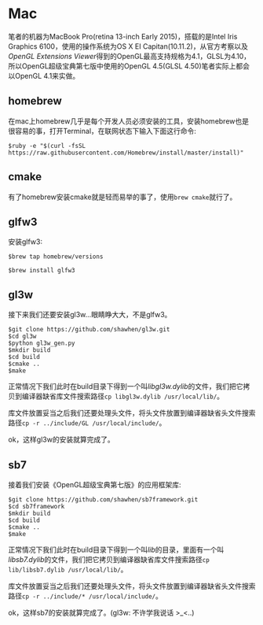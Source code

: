 # Mac
笔者的机器为MacBook Pro(retina 13-inch Early 2015)，搭载的是Intel Iris Graphics 6100，使用的操作系统为OS X EI Capitan(10.11.2)，从官方考察以及*OpenGL Extensions Viewer*得到的OpenGL最高支持规格为4.1，GLSL为4.10，所以OpenGL超级宝典第七版中使用的OpenGL 4.5(GLSL 4.50)笔者实际上都会以OpenGL 4.1来实做。

## homebrew
在mac上homebrew几乎是每个开发人员必须安装的工具，安装homebrew也是很容易的事，打开Terminal，在联网状态下输入下面这行命令:

	$ruby -e "$(curl -fsSL https://raw.githubusercontent.com/Homebrew/install/master/install)"

## cmake
有了homebrew安装cmake就是轻而易举的事了，使用`brew cmake`就行了。

## glfw3
安装glfw3:

    $brew tap homebrew/versions
    
    $brew install glfw3
    
    
## gl3w
接下来我们还要安装gl3w...眼睛睁大大，不是glfw3。

    $git clone https://github.com/shawhen/gl3w.git
    $cd gl3w
    $python gl3w_gen.py
    $mkdir build
    $cd build
    $cmake ..
    $make
    
正常情况下我们此时在build目录下得到一个叫*libgl3w.dylib*的文件，我们把它拷贝到编译器缺省库文件搜索路径`cp libgl3w.dylib /usr/local/lib/`。

库文件放置妥当之后我们还要处理头文件，将头文件放置到编译器缺省头文件搜索路径`cp -r ../include/GL /usr/local/include/`。

ok，这样gl3w的安装就算完成了。

## sb7
接着我们安装《OpenGL超级宝典第七版》的应用框架库:

    $git clone https://github.com/shawhen/sb7framework.git
    $cd sb7framework
    $mkdir build
    $cd build
    $cmake ..
    $make
    
正常情况下我们此时在build目录下得到一个叫*lib*的目录，里面有一个叫*libsb7.dylib*的文件，我们把它拷贝到编译器缺省库文件搜索路径`cp lib/libsb7.dylib /usr/local/lib/`。

库文件放置妥当之后我们还要处理头文件，将头文件放置到编译器缺省头文件搜索路径`cp -r ../include/* /usr/local/include/`。

ok，这样sb7的安装就算完成了。(gl3w: 不许学我说话 >_<..)